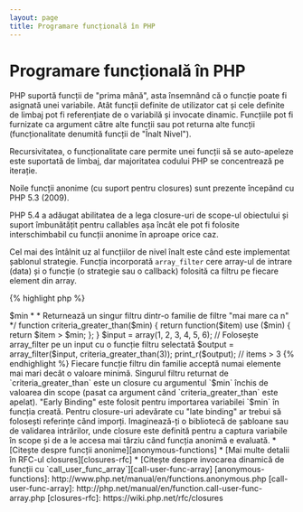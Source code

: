 ```yaml
---
layout: page
title: Programare funcțională în PHP
---
```


# Programare funcțională în PHP

PHP suportă funcții de "prima mână", asta însemnând că o funcție poate fi asignată unei variabile. Atât funcții
definite de utilizator cat și cele definite de limbaj pot fi referențiate de o variabilă și invocate dinamic. Funcțiile
pot fi furnizate ca argument către alte funcții sau pot returna alte funcții (funcționalitate denumită funcții de "Înalt Nivel").

Recursivitatea, o funcționalitate care permite unei funcții să se auto-apeleze este suportată de limbaj, dar majoritatea
codului PHP se concentrează pe iterație.

Noile funcții anonime (cu suport pentru closures) sunt prezente începând cu PHP 5.3 (2009).

PHP 5.4 a adăugat abilitatea de a lega closure-uri de scope-ul obiectului și suport îmbunătățit pentru callables
așa încât ele pot fi folosite interschimbabil cu funcții anonime în aproape orice caz.

Cel mai des întâlnit uz al funcțiilor de nivel înalt este când este implementat șablonul strategie.
Funcția incorporată `array_filter` cere array-ul de intrare (data) și o funcție
(o strategie sau o callback) folosită ca filtru pe fiecare element din array.


{% highlight php %}
<?php
$input = array(1, 2, 3, 4, 5, 6);

// Creează o nouă funcție anonimă și o asignează unei variabile
$filter_even = function($item) {
    return ($item % 2) == 0;
};

// funcția incorporată array_filter primește atât datele cât și funcția
$output = array_filter($input, $filter_even);

// Funcția nu are nevoie să fie asignată unei variabile. Și asta e valid:
$output = array_filter($input, function($item) {
    return ($item % 2) == 0;
});

print_r($output);
{% endhighlight %}

O closure este o funcție anonimă care poate accesa variabile importate din afara scope-ului
fără a folosi nici o variabilă globală. Teoretic, o closure este o funcție cu unele
argumente închise (fixați) de către mediu atunci când este definită. Closure-urile pot ocoli
restricțiile de scope ale variabilelor într-un mod curat.

În următorul exemplu folosim closure-uri pentru a defini o funcție ce returnează
o singură funcție filtru pentru `array_filter`, dintr-o familie de funcții filtru.

{% highlight php %}
<?php
/**
 * Creează o funcție filtru anonimă care acceptă elemente > $min
 *
 * Returnează un singur filtru dintr-o familie de filtre "mai mare ca n"
 */
function criteria_greater_than($min)
{
    return function($item) use ($min) {
        return $item > $min;
    };
}

$input = array(1, 2, 3, 4, 5, 6);

// Folosește array_filter pe un input cu o funcție filtru selectată
$output = array_filter($input, criteria_greater_than(3));

print_r($output); // items > 3
{% endhighlight %}

Fiecare funcție filtru din familie acceptă numai elemente mai mari decât o valoare minimă.
Singurul filtru returnat de `criteria_greater_than` este un closure cu argumentul `$min` închis
de valoarea din scope (pasat ca argument când `criteria_greater_than` este apelat).

"Early Binding" este folosit pentru importarea variabilei `$min` în funcția creată.
Pentru closure-uri adevărate cu "late binding" ar trebui să folosești referințe când imporți.
Imaginează-ți o bibliotecă de șabloane sau de validarea intrărilor, unde closure este
definită pentru a captura variabile în scope și de a le accesa mai târziu când funcția anonimă e evaluată.


* [Citește despre funcții anonime][anonymous-functions]
* [Mai multe detalii în RFC-ul closures][closures-rfc]
* [Citește despre invocarea dinamică de funcții cu `call_user_func_array`][call-user-func-array]

[anonymous-functions]: http://www.php.net/manual/en/functions.anonymous.php
[call-user-func-array]: http://php.net/manual/en/function.call-user-func-array.php
[closures-rfc]: https://wiki.php.net/rfc/closures
